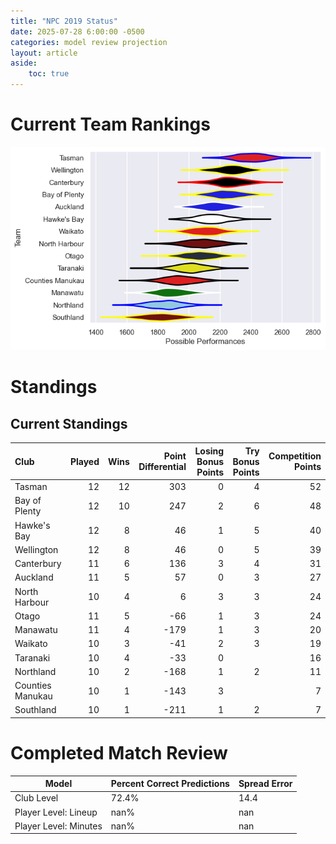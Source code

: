 ```yaml
---  
title: "NPC 2019 Status"  
date: 2025-07-28 6:00:00 -0500  
categories: model review projection  
layout: article  
aside:  
    toc: true  
---
```

# Current Team Rankings


![Club Rankings](plots/rankings_NPC_2019.png)
# Standings

## Current Standings


| Club             |   Played |   Wins |   Point Differential |   Losing Bonus Points |   Try Bonus Points |   Competition Points |
|:-----------------|---------:|-------:|---------------------:|----------------------:|-------------------:|---------------------:|
| Tasman           |       12 |     12 |                  303 |                     0 |                  4 |                   52 |
| Bay of Plenty    |       12 |     10 |                  247 |                     2 |                  6 |                   48 |
| Hawke's Bay      |       12 |      8 |                   46 |                     1 |                  5 |                   40 |
| Wellington       |       12 |      8 |                   46 |                     0 |                  5 |                   39 |
| Canterbury       |       11 |      6 |                  136 |                     3 |                  4 |                   31 |
| Auckland         |       11 |      5 |                   57 |                     0 |                  3 |                   27 |
| North Harbour    |       10 |      4 |                    6 |                     3 |                  3 |                   24 |
| Otago            |       11 |      5 |                  -66 |                     1 |                  3 |                   24 |
| Manawatu         |       11 |      4 |                 -179 |                     1 |                  3 |                   20 |
| Waikato          |       10 |      3 |                  -41 |                     2 |                  3 |                   19 |
| Taranaki         |       10 |      4 |                  -33 |                     0 |                    |                   16 |
| Northland        |       10 |      2 |                 -168 |                     1 |                  2 |                   11 |
| Counties Manukau |       10 |      1 |                 -143 |                     3 |                    |                    7 |
| Southland        |       10 |      1 |                 -211 |                     1 |                  2 |                    7 |



# Completed Match Review


| Model | Percent Correct Predictions | Spread Error |
| ------ | ------ | ------ |
| Club Level | 72.4% | 14.4 |
| Player Level: Lineup | nan% | nan |
| Player Level: Minutes | nan% | nan |

